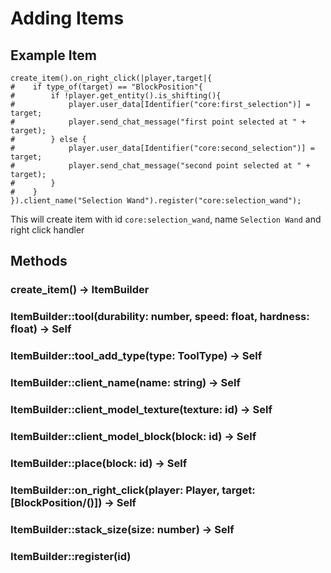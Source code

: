 # Adding Items
## Example Item 
```rhai
create_item().on_right_click(|player,target|{
#    if type_of(target) == "BlockPosition"{
#        if !player.get_entity().is_shifting(){
#            player.user_data[Identifier("core:first_selection")] = target;
#            player.send_chat_message("first point selected at " + target);
#        } else {
#            player.user_data[Identifier("core:second_selection")] = target;
#            player.send_chat_message("second point selected at " + target);
#        }
#    }
}).client_name("Selection Wand").register("core:selection_wand");
```
This will create item with id ```core:selection_wand```, name ```Selection Wand``` and right click handler
## Methods
### create_item() -> ItemBuilder
### ItemBuilder::tool(durability: number, speed: float, hardness: float) -> Self
### ItemBuilder::tool_add_type(type: ToolType) -> Self
### ItemBuilder::client_name(name: string) -> Self
### ItemBuilder::client_model_texture(texture: id) -> Self
### ItemBuilder::client_model_block(block: id) -> Self
### ItemBuilder::place(block: id) -> Self
### ItemBuilder::on_right_click(player: Player, target: [BlockPosition/()]) -> Self
### ItemBuilder::stack_size(size: number) -> Self
### ItemBuilder::register(id)